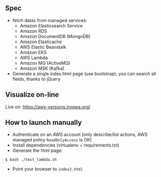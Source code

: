 Spec
----

* fetch datas from managed services:
  * Amazon Elasticsearch Service
  * Amazon RDS
  * Amazon DocumentDB (MongoDB)
  * Amazon Elasticache
  * AWS Elastic Beanstalk
  * Amazon EKS
  * AWS Lambda
  * Amazon MQ (ActiveMQ)
  * Amazon MSK (Kafka)
* Generate a single index.html page (use bootstrap); you can search all fields, thanks to jQuery

Visualize on-line
-----------------

Live on: https://aws-versions.iroqwa.org/

How to launch manually
----------------------

* Authenticate on an AWS account (only describe/list actions, AWS managed policy `ReadOnlyAccess` is OK)
* Install dependencies (virtualenv + requirements.txt)
* Generate the html page:

```
$ bash ./test_lambda.sh
```
* Point your browser to `index2.html`
